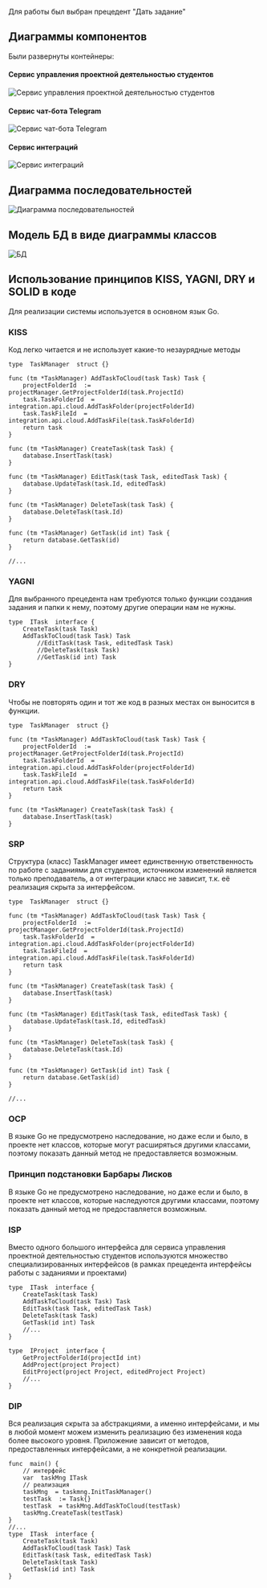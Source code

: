 ﻿Для работы был выбран прецедент "Дать задание"
## Диаграммы компонентов
Были развернуты контейнеры:
#### Сервис управления проектной деятельностью студентов
![Сервис управления проектной деятельностью студентов](https://github.com/TypicalMedic/Software-Architecture/blob/main/Lab%20Work%20%E2%84%963/Docs/c4%20is.png?raw=true)
#### Сервис чат-бота Telegram
![Сервис чат-бота Telegram](https://github.com/TypicalMedic/Software-Architecture/blob/main/Lab%20Work%20%E2%84%963/Docs/c4%20tg.png?raw=true)
#### Сервис интеграций
![Сервис интеграций](https://github.com/TypicalMedic/Software-Architecture/blob/main/Lab%20Work%20%E2%84%963/Docs/c4%20intgr.png?raw=true)

## Диаграмма последовательностей
![Диаграмма последовательностей](https://github.com/TypicalMedic/Software-Architecture/blob/main/Lab%20Work%20%E2%84%963/Docs/seq.png?raw=true)

## Модель БД в виде диаграммы классов
![БД](https://github.com/TypicalMedic/Software-Architecture/blob/main/Lab%20Work%20%E2%84%963/Docs/db.png?raw=true)
## Использование принципов KISS, YAGNI, DRY и SOLID в коде
Для реализации системы используется в основном язык Go.
### KISS
Код легко читается и не использует какие-то незаурядные методы


    type  TaskManager  struct {}
        
    func (tm *TaskManager) AddTaskToCloud(task Task) Task {    
	    projectFolderId  := projectManager.GetProjectFolderId(task.ProjectId)    
	    task.TaskFolderId  = integration.api.cloud.AddTaskFolder(projectFolderId)    
	    task.TaskFileId  = integration.api.cloud.AddTaskFile(task.TaskFolderId)    
	    return task   
    }
    
    func (tm *TaskManager) CreateTask(task Task) {    
	    database.InsertTask(task)    
    }
    
    func (tm *TaskManager) EditTask(task Task, editedTask Task) {    
	    database.UpdateTask(task.Id, editedTask)    
    }
    
    func (tm *TaskManager) DeleteTask(task Task) {    
	    database.DeleteTask(task.Id)    
    }
    
    func (tm *TaskManager) GetTask(id int) Task {    
	    return database.GetTask(id)    
    }  
      
    //...

### YAGNI
Для выбранного прецедента нам требуются только функции создания задания и папки к нему, поэтому другие операции нам не нужны.
	     
    type  ITask  interface {    
	    CreateTask(task Task)    
	    AddTaskToCloud(task Task) Task    
		    //EditTask(task Task, editedTask Task)    
		    //DeleteTask(task Task)    
		    //GetTask(id int) Task
    }

### DRY 
Чтобы не повторять один и тот же код в разных местах он выносится в функции.
  

    type  TaskManager  struct {} 
         
    func (tm *TaskManager) AddTaskToCloud(task Task) Task {    
	    projectFolderId  := projectManager.GetProjectFolderId(task.ProjectId)    
	    task.TaskFolderId  = integration.api.cloud.AddTaskFolder(projectFolderId)    
	    task.TaskFileId  = integration.api.cloud.AddTaskFile(task.TaskFolderId)    
	    return task    
    }
    
    func (tm *TaskManager) CreateTask(task Task) {    
	    database.InsertTask(task)    
    }

### SRP
Структура (класс) TaskManager имеет единственную ответственность по работе с заданиями для студентов, источником изменений является только преподаватель, а от интеграции класс не зависит, т.к. её реализация скрыта за интерфейсом.
  

    type  TaskManager  struct {}
        
    func (tm *TaskManager) AddTaskToCloud(task Task) Task {    
	    projectFolderId  := projectManager.GetProjectFolderId(task.ProjectId)    
	    task.TaskFolderId  = integration.api.cloud.AddTaskFolder(projectFolderId)    
	    task.TaskFileId  = integration.api.cloud.AddTaskFile(task.TaskFolderId)    
	    return task   
    }
    
    func (tm *TaskManager) CreateTask(task Task) {    
	    database.InsertTask(task)    
    }
    
    func (tm *TaskManager) EditTask(task Task, editedTask Task) {    
	    database.UpdateTask(task.Id, editedTask)    
    }
    
    func (tm *TaskManager) DeleteTask(task Task) {    
	    database.DeleteTask(task.Id)    
    }
    
    func (tm *TaskManager) GetTask(id int) Task {    
	    return database.GetTask(id)    
    }  
      
    //...

### OCP
В языке Go не предусмотрено наследование, но даже если и было, в проекте нет классов, которые могут расширяться другими классами, поэтому показать данный метод не предоставляется возможным.

### Принцип подстановки Барбары Лисков
В языке Go не предусмотрено наследование, но даже если и было, в проекте нет классов, которые наследуются другими классами, поэтому показать данный метод не предоставляется возможным.

### ISP
Вместо одного большого интерфейса для сервиса управления проектной деятельностью студентов используются множество специализированных интерфейсов (в рамках прецедента интерфейсы работы с заданиями и проектами)
  

    type  ITask  interface {    
	    CreateTask(task Task)    
	    AddTaskToCloud(task Task) Task    
	    EditTask(task Task, editedTask Task)    
	    DeleteTask(task Task)    
	    GetTask(id int) Task    
	    //...
    }  

    type  IProject  interface {    
	    GetProjectFolderId(projectId int)    
	    AddProject(project Project)    
	    EditProject(project Project, editedProject Project)    
	    //...
    }

### DIP
Вся реализация скрыта за абстракциями, а именно интерфейсами, и мы в любой момент можем изменить реализацию без изменения кода более высокого уровня. Приложение зависит от методов, предоставленных интерфейсами, а не конкретной реализации.
  

    func  main() {    
	    // интерфейс    
	    var  taskMng ITask    
	    // реализация    
	    taskMng  = taskmng.InitTaskManager()    
	    testTask  := Task{}    
	    testTask  = taskMng.AddTaskToCloud(testTask)    
	    taskMng.CreateTask(testTask)    
    }      
	//...
    type  ITask  interface {    
	    CreateTask(task Task)    
	    AddTaskToCloud(task Task) Task    
	    EditTask(task Task, editedTask Task)    
	    DeleteTask(task Task)    
	    GetTask(id int) Task    
    }


